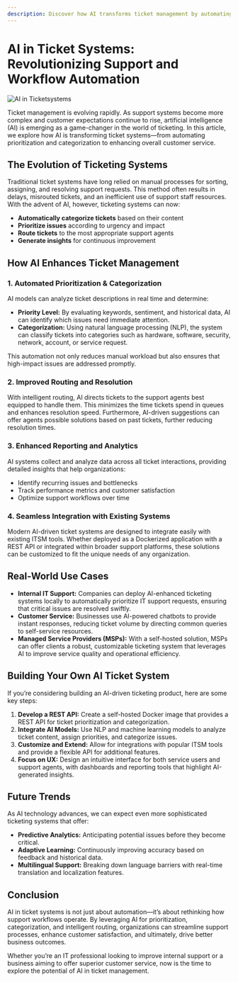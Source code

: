 ```yaml
---
description: Discover how AI transforms ticket management by automating prioritization, categorization, and routing to streamline support workflows and enhance customer satisfaction.
---
```


# AI in Ticket Systems: Revolutionizing Support and Workflow Automation

![AI in Ticketsystems](/ai-in-ticket-system.png)

Ticket management is evolving rapidly. As support systems become more complex and customer expectations continue to rise, artificial intelligence (AI) is emerging as a game-changer in the world of ticketing. In this article, we explore how AI is transforming ticket systems—from automating prioritization and categorization to enhancing overall customer service.

## The Evolution of Ticketing Systems

Traditional ticket systems have long relied on manual processes for sorting, assigning, and resolving support requests. This method often results in delays, misrouted tickets, and an inefficient use of support staff resources. With the advent of AI, however, ticketing systems can now:
- **Automatically categorize tickets** based on their content
- **Prioritize issues** according to urgency and impact
- **Route tickets** to the most appropriate support agents
- **Generate insights** for continuous improvement

## How AI Enhances Ticket Management

### 1. **Automated Prioritization & Categorization**

AI models can analyze ticket descriptions in real time and determine:
- **Priority Level:** By evaluating keywords, sentiment, and historical data, AI can identify which issues need immediate attention.
- **Categorization:** Using natural language processing (NLP), the system can classify tickets into categories such as hardware, software, security, network, account, or service request.

This automation not only reduces manual workload but also ensures that high-impact issues are addressed promptly.

### 2. **Improved Routing and Resolution**

With intelligent routing, AI directs tickets to the support agents best equipped to handle them. This minimizes the time tickets spend in queues and enhances resolution speed. Furthermore, AI-driven suggestions can offer agents possible solutions based on past tickets, further reducing resolution times.

### 3. **Enhanced Reporting and Analytics**

AI systems collect and analyze data across all ticket interactions, providing detailed insights that help organizations:
- Identify recurring issues and bottlenecks
- Track performance metrics and customer satisfaction
- Optimize support workflows over time

### 4. **Seamless Integration with Existing Systems**

Modern AI-driven ticket systems are designed to integrate easily with existing ITSM tools. Whether deployed as a Dockerized application with a REST API or integrated within broader support platforms, these solutions can be customized to fit the unique needs of any organization.

## Real-World Use Cases

- **Internal IT Support:** Companies can deploy AI-enhanced ticketing systems locally to automatically prioritize IT support requests, ensuring that critical issues are resolved swiftly.
- **Customer Service:** Businesses use AI-powered chatbots to provide instant responses, reducing ticket volume by directing common queries to self-service resources.
- **Managed Service Providers (MSPs):** With a self-hosted solution, MSPs can offer clients a robust, customizable ticketing system that leverages AI to improve service quality and operational efficiency.

## Building Your Own AI Ticket System

If you’re considering building an AI-driven ticketing product, here are some key steps:

1. **Develop a REST API:** Create a self-hosted Docker image that provides a REST API for ticket prioritization and categorization.
2. **Integrate AI Models:** Use NLP and machine learning models to analyze ticket content, assign priorities, and categorize issues.
3. **Customize and Extend:** Allow for integrations with popular ITSM tools and provide a flexible API for additional features.
4. **Focus on UX:** Design an intuitive interface for both service users and support agents, with dashboards and reporting tools that highlight AI-generated insights.

## Future Trends

As AI technology advances, we can expect even more sophisticated ticketing systems that offer:
- **Predictive Analytics:** Anticipating potential issues before they become critical.
- **Adaptive Learning:** Continuously improving accuracy based on feedback and historical data.
- **Multilingual Support:** Breaking down language barriers with real-time translation and localization features.

## Conclusion

AI in ticket systems is not just about automation—it’s about rethinking how support workflows operate. By leveraging AI for prioritization, categorization, and intelligent routing, organizations can streamline support processes, enhance customer satisfaction, and ultimately, drive better business outcomes.

Whether you’re an IT professional looking to improve internal support or a business aiming to offer superior customer service, now is the time to explore the potential of AI in ticket management.
